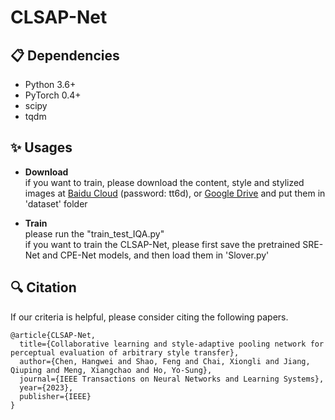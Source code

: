 # CLSAP-Net
##  📋 Dependencies
- Python 3.6+
- PyTorch 0.4+
- scipy
- tqdm


## ✨ Usages
- **Download**  
if you want to train, please download the content, style and stylized images at [Baidu Cloud](https://pan.baidu.com/s/17Q94WQL_cdoyRGkSIXVerg) (password: tt6d), or [Google Drive](https://drive.google.com/file/d/1VCxMxf2l9Dy3LKe_Ffm6KVQaf2vZEN7Z/view?usp=sharing) and put them in 'dataset' folder

- **Train**  
please run the "train_test_IQA.py"  
if you want to train the CLSAP-Net, please first save the pretrained SRE-Net and CPE-Net models, and then load them in 'Slover.py'

## 🔍 Citation  
If our criteria is helpful, please consider citing the following papers.  
```
@article{CLSAP-Net,
  title={Collaborative learning and style-adaptive pooling network for perceptual evaluation of arbitrary style transfer},
  author={Chen, Hangwei and Shao, Feng and Chai, Xiongli and Jiang, Qiuping and Meng, Xiangchao and Ho, Yo-Sung},
  journal={IEEE Transactions on Neural Networks and Learning Systems},
  year={2023},
  publisher={IEEE}
}
```
